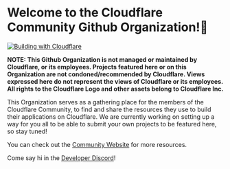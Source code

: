 # Welcome to the Cloudflare Community Github Organization!👋
[![Building with Cloudflare](https://img.shields.io/static/v1?labelColor=black&label=Building&color=F38020&url=https://www.cloudflare.com&style=for-the-badge&message=With%20Cloudflare&logo=Cloudflare)](https://www.cloudflare.com)

**NOTE: This Github Organization is not managed or maintained by Cloudflare, or its employees. Projects featured here or on this Organization are not condoned/recommended by Cloudflare. Views expressed here do not represent the views of Cloudflare or its employees. All rights to the Cloudflare Logo and other assets belong to Cloudflare Inc.**

This Organization serves as a gathering place for the members of the Cloudflare Community, to find and share the resources they use to build their applications on Cloudflare. We are currently working on setting up a way for you all to be able to submit your own projects to be featured here, so stay tuned!

You can check out the [Community Website](https://cloudflare.community) for more resources.

Come say hi in the [Developer Discord](https://workers.community)!
